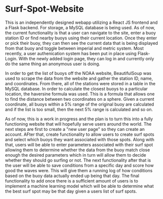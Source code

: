 # Surf-Spot-Website

This is an independently designed webapp utilizing a React JS frontend and a Flask backend. For storage, a MySQL database is being used. As of now, the current functionality is that a user can navigate to the site, enter a buoy station ID or find nearby buoys using their current location. Once they enter or pick their buoy, they can then see the current data that is being displayed from that buoy and toggle between imperial and metric system. Most recently, a user authenication system has been put in place using Flask-Login. With the newly added login page, they can log in and currently only do the same thing an anonymous user is doing.

In order to get the list of buoys off the NOAA website, BeautifulSoup was used to scrape the data from the website and gather the station ID, name, and coordinates. From there, all of the stations were stored in a table in the MySQL database. In order to calculate the closest buoys to a particular location, the haversine formula was used. This is a formula that allows one to find the distance between two coordinates on a sphere. Given a current coordinate, all buoys within a 5% range of the original buoy are calculated and if the list is too small, then the next 5% range is calculated and so on.

As of now, this is a work in progress and the plan is to turn this into a fully functioning website that will hopefully serve users around the world. The next steps are first to create a "new user page" so they can create an account. AFter that, create functionality to allow users to create surf spots and select which buoys they want associated with those spots. Along with that, users will be able to enter parameters associated with their surf spot allowing them to determine whether the data from the buoy match close enough the desired parameters which in turn will allow them to decide whether they should go surfing or not. The next functionality after that is the user will be able to save conditions from a specific day and score how good the waves were. This will give them a running log of how conditions based on the buoy data actually ended up being that day. The final functionality to add once there is a sufficient amount of users is to implement a machine learning model which will be able to determine what the best surf spot may be that day given a users list of surf spots.
